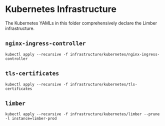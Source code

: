 # Kubernetes Infrastructure

The Kubernetes YAMLs in this folder comprehensively declare the Limber infrastructure.

## `nginx-ingress-controller`

```
kubectl apply --recursive -f infrastructure/kubernetes/nginx-ingress-controller
```

## `tls-certificates`

```
kubectl apply --recursive -f infrastructure/kubernetes/tls-certificates
```

## `limber`

```
kubectl apply --recursive -f infrastructure/kubernetes/limber --prune -l instance=limber-prod
```
